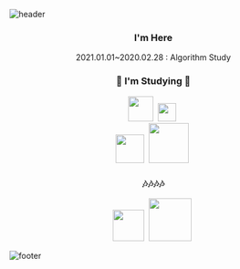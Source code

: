 ![header](https://capsule-render.vercel.app/api?type=slice&text=Hi%20there&animation=fadeIn&color=222831)

<h3 align="center"> I'm Here </h3>
<p align="center">
2021.01.01~2020.02.28 : Algorithm Study
</p>
<h3 align="center">🌱 I'm Studying 🌱</h3>
<p align="center">
  <img src="https://img.shields.io/badge/-C++-blue"/ width="44px">&nbsp
  <img src="https://img.shields.io/badge/-Git-gray"/ width="32px">&nbsp
  <br>
  <img src="https://img.shields.io/badge/-Unity-black"/ width="50px">&nbsp
  <img src="https://img.shields.io/badge/-Vs Code-blue"/ width="70px">&nbsp
</p>

<h3 align="center">🎶🎶🎶🎶</h3>

<p align="center">
  <a href="https://husk321.tistory.com/"><img src="https://img.shields.io/badge/-Tistory-blue"/ width="55px"></a>&nbsp
  <a href="https://post.naver.com/husk321?isHome=1"><img src="https://img.shields.io/badge/-NaverPost-green"/ width="75px"></a>&nbsp
</p>

![footer](https://capsule-render.vercel.app/api?type=slice&color=EFDC05&height=100&section=footer&animation=fadeIn&color=d0e8f2)
